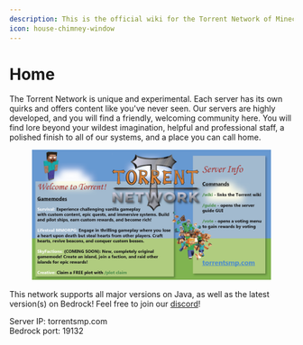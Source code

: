 ```yaml
---
description: This is the official wiki for the Torrent Network of Minecraft servers.
icon: house-chimney-window
---
```


# Home

The Torrent Network is unique and experimental. Each server has its own quirks and offers content like you've never seen. Our servers are highly developed, and you will find a friendly, welcoming community here. You will find lore beyond your wildest imagination, helpful and professional staff, a polished finish to all of our systems, and a place you can call home.

<figure><img src=".gitbook/assets/Infographic3.png" alt=""><figcaption></figcaption></figure>

This network supports all major versions on Java, as well as the latest version(s) on Bedrock! Feel free to join our [discord](https://dsc.gg/torrentsmp)!

Server IP: torrentsmp.com\
Bedrock port: 19132

